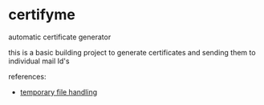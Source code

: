 # certifyme

automatic certificate generator

this is a basic building project to generate certificates and sending them to individual mail Id's



references:
- [temporary file handling](https://www.tutorialspoint.com/generate-temporary-files-and-directories-using-python)

